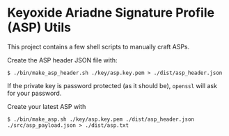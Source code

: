# Keyoxide Ariadne Signature Profile (ASP) Utils #

This project contains a few shell scripts to manually craft ASPs.

Create the ASP header JSON file with:

```shell
$ ./bin/make_asp_header.sh ./key/asp.key.pem > ./dist/asp_header.json
```

If the private key is password protected (as it should be), `openssl` will ask
for your password.

Create your latest ASP with

```shell
$ ./bin/make_asp.sh ./key/asp.key.pem ./dist/asp_header.json ./src/asp_payload.json > ./dist/asp.txt
```
